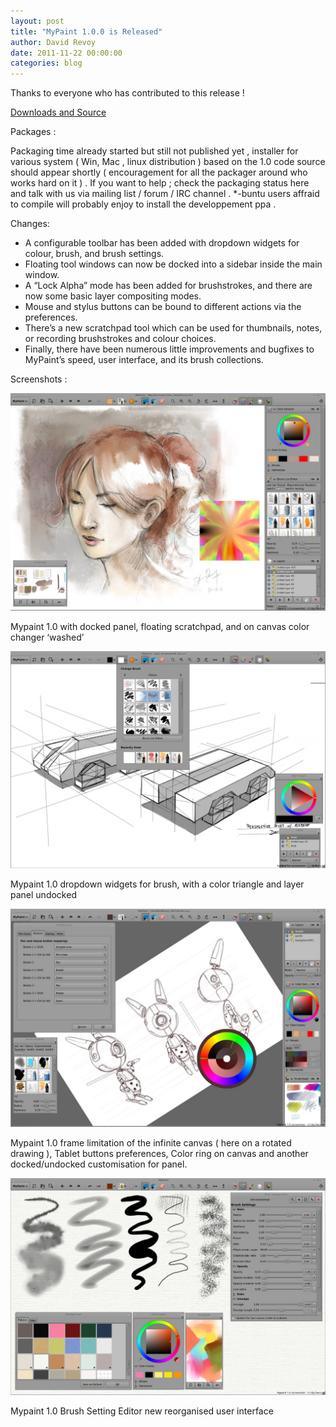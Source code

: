 ```yaml
---
layout: post
title: "MyPaint 1.0.0 is Released"
author: David Revoy
date: 2011-11-22 00:00:00
categories: blog
---
```


Thanks to everyone who has contributed to this release !

[Downloads and Source](https://github.com/mypaint/mypaint/releases/tag/v1.0.0)

Packages :

Packaging time already started but still not published yet ,  installer
for various system ( Win, Mac , linux distribution ) based on the 1.0
code source should appear shortly  ( encouragement for all the packager
around who works hard on it ) . If you want to help ; check the
packaging status here and talk with us via mailing list / forum / IRC
channel .  \*-buntu users affraid to compile will probably enjoy to
install the  developpement ppa .

Changes:

- A configurable toolbar has been added with dropdown widgets for colour, brush, and brush settings.
- Floating tool windows can now be docked into a sidebar inside the main window.
- A “Lock Alpha” mode has been added for brushstrokes, and there are now some basic layer compositing modes.
- Mouse and stylus buttons can be bound to different actions via the preferences.
- There’s a new scratchpad tool which can be used for thumbnails, notes, or recording brushstrokes and colour choices.
- Finally, there have been numerous little improvements and bugfixes to MyPaint’s speed, user interface, and its brush collections.

Screenshots :

![mypaint1-release-a_net](/assets/posts/2011-11-22-mypaint1-release-a_net.jpg)

Mypaint 1.0 with docked panel, floating scratchpad, and on canvas color
changer ‘washed’

![mypaint1-release-b_net](/assets/posts/2011-11-22-mypaint1-release-b_net.jpg)

Mypaint 1.0 dropdown widgets for brush, with a color triangle and layer
panel undocked

![mypaint1-release-c_net](/assets/posts/2011-11-22-mypaint1-release-c_net.jpg)

Mypaint 1.0 frame limitation of the infinite canvas ( here on a rotated
drawing ), Tablet buttons preferences, Color ring on canvas and another
docked/undocked customisation for panel.

![mypaint1-release-d_net](/assets/posts/2011-11-22-mypaint1-release-d_net.jpg)

Mypaint 1.0 Brush Setting Editor new reorganised user interface

